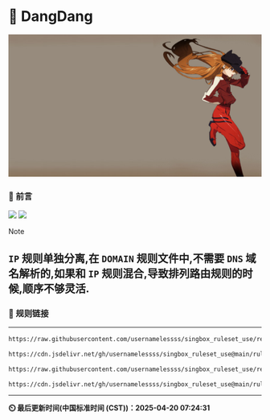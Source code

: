 
# 🧸 DangDang
![](https://raw.githubusercontent.com/usernamelessss/picture-bed/main/images/202504042256831.jpg)
### 📣 前言
![](https://shields.io/badge/-移除重复规则-ff69b4) ![](https://shields.io/badge/-IP&nbsp;规则单独存放不与&nbsp;DOMAIN&nbsp;等混合-green)
> [!NOTE]
**`IP` 规则单独分离,在 `DOMAIN` 规则文件中,不需要 `DNS` 域名解析的,如果和 `IP` 规则混合,导致排列路由规则的时候,顺序不够灵活.**
---

###  🔗 规则链接
---

```url
https://raw.githubusercontent.com/usernamelessss/singbox_ruleset_use/refs/heads/main/rule/DangDang/DangDang_No_IP.json
```

```url
https://cdn.jsdelivr.net/gh/usernamelessss/singbox_ruleset_use@main/rule/DangDang/DangDang_No_IP.json
```

```url
https://raw.githubusercontent.com/usernamelessss/singbox_ruleset_use/refs/heads/main/rule/DangDang/DangDang_No_IP.srs
```

```url
https://cdn.jsdelivr.net/gh/usernamelessss/singbox_ruleset_use@main/rule/DangDang/DangDang_No_IP.srs
```

---
**⏲️ 最后更新时间(中国标准时间 (CST))：2025-04-20 07:24:31**